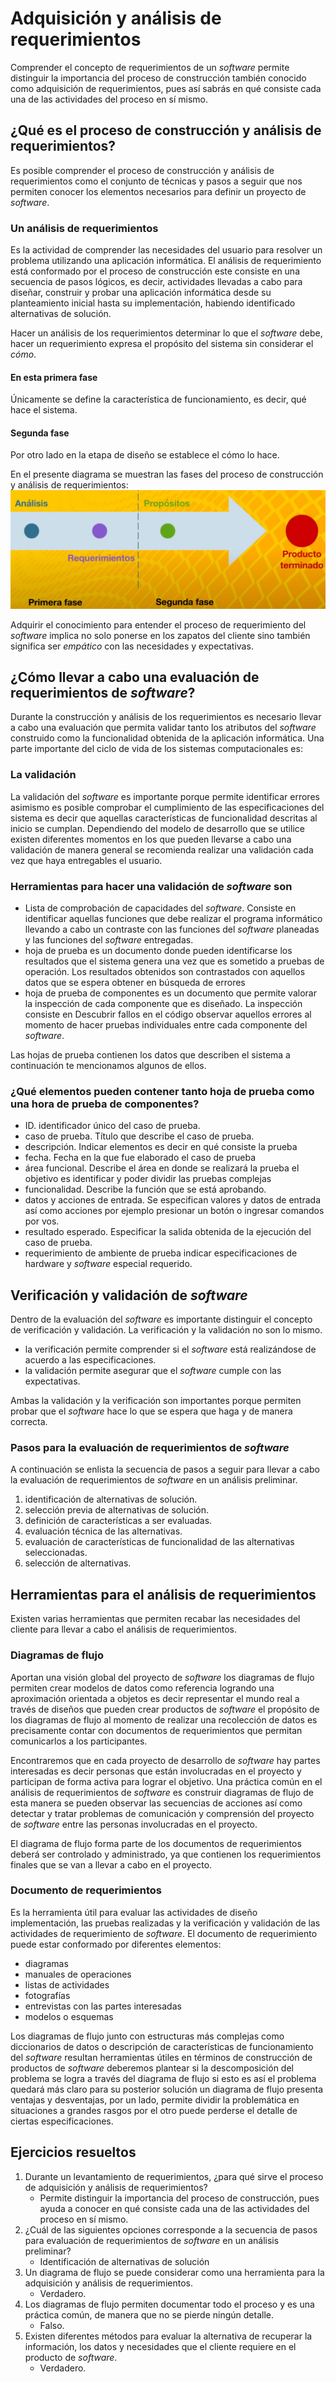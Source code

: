 # Adquisición y análisis de requerimientos

Comprender el concepto de requerimientos de un *software* permite distinguir la importancia del proceso de construcción también conocido como adquisición de requerimientos, pues así sabrás en qué consiste cada una de las actividades del proceso en sí mismo.

## ¿Qué es el proceso de construcción y análisis de requerimientos?

Es posible comprender el proceso de construcción y análisis de requerimientos como el conjunto de técnicas y pasos a seguir que nos permiten conocer los elementos necesarios para definir un proyecto de *software*.

### Un análisis de requerimientos

Es la actividad de comprender las necesidades del usuario para resolver un problema utilizando una aplicación informática. El análisis de requerimiento está conformado por el proceso de construcción este consiste en una secuencia de pasos lógicos, es decir, actividades llevadas a cabo para diseñar, construir y probar una aplicación informática desde su planteamiento inicial hasta su implementación, habiendo identificado alternativas de solución.

Hacer un análisis de los requerimientos determinar lo que el *software* debe, hacer un requerimiento expresa el propósito del sistema sin considerar el *cómo*.

#### En esta primera fase

Únicamente se define la característica de funcionamiento, es decir, qué hace el sistema.

#### Segunda fase

Por otro lado en la etapa de diseño se establece el cómo lo hace.

En el presente diagrama se muestran las fases del proceso de construcción y análisis de requerimientos:
![alt text](./L5/diagrama1.png)

Adquirir el conocimiento para entender el proceso de requerimiento del *software* implica no solo ponerse en los zapatos del cliente sino también significa ser *empático* con las necesidades y expectativas.

## ¿Cómo llevar a cabo una evaluación de requerimientos de *software*?

Durante la construcción y análisis de los requerimientos es necesario llevar a cabo una evaluación que permita validar tanto los atributos del *software* construido como la funcionalidad obtenida de la aplicación informática. Una parte importante del ciclo de vida de los sistemas computacionales es:

### La validación

La validación del *software* es importante porque permite identificar errores asimismo es posible comprobar el cumplimiento de las especificaciones del sistema es decir que aquellas características de funcionalidad descritas al inicio se cumplan. Dependiendo del modelo de desarrollo que se utilice existen diferentes momentos en los que pueden llevarse a cabo una validación de manera general se recomienda realizar una validación cada vez que haya entregables el usuario.

### Herramientas para hacer una validación de *software* son

- Lista de comprobación de capacidades del *software*. Consiste en identificar aquellas funciones que debe realizar el programa informático llevando a cabo un contraste con las funciones del *software* planeadas y las funciones del *software* entregadas.
- hoja de prueba es un documento donde pueden identificarse los resultados que el sistema genera una vez que es sometido a pruebas de operación. Los resultados obtenidos son contrastados con aquellos datos que se espera obtener en búsqueda de errores
- hoja de prueba de componentes es un documento que permite valorar la inspección de cada componente que es diseñado. La inspección consiste en
Descubrir fallos en el código observar aquellos errores al momento de hacer pruebas individuales entre cada componente del *software*.

Las hojas de prueba contienen los datos que describen el sistema a continuación te mencionamos algunos de ellos.

### ¿Qué elementos pueden contener tanto hoja de prueba como una hora de prueba de componentes?

- ID. identificador único del caso de prueba.
- caso de prueba. Título que describe el caso de prueba.
- descripción. Indicar elementos es decir en qué consiste la prueba
- fecha. Fecha en la que fue elaborado el caso de prueba
- área funcional. Describe el área en donde se realizará la prueba el objetivo es identificar y poder dividir las pruebas complejas
- funcionalidad. Describe la función que se está aprobando.
- datos y acciones de entrada. Se especifican valores y datos de entrada así como acciones por ejemplo presionar un botón o ingresar comandos por vos.
- resultado esperado. Especificar la salida obtenida de la ejecución del caso de prueba.
- requerimiento de ambiente de prueba indicar especificaciones de hardware y *software* especial requerido.

## Verificación y validación de *software*

Dentro de la evaluación del *software* es importante distinguir el concepto de verificación y validación. La verificación y la validación no son lo mismo.

- la verificación permite comprender si el *software* está realizándose de acuerdo a las especificaciones.
- la validación permite asegurar que el *software* cumple con las expectativas.

Ambas la validación y la verificación son importantes porque permiten probar que el *software* hace lo que se espera que haga y de manera correcta.

### Pasos para la evaluación de requerimientos de *software*

A continuación se enlista la secuencia de pasos a seguir para llevar a cabo la evaluación de requerimientos de *software* en un análisis preliminar.

1. identificación de alternativas de solución.
2. selección previa de alternativas de solución.
3. definición de características a ser evaluadas.
4. evaluación técnica de las alternativas.
5. evaluación de características de funcionalidad de las alternativas seleccionadas.
6. selección de alternativas.

## Herramientas para el análisis de requerimientos

Existen varias herramientas que permiten recabar las necesidades del cliente para llevar a cabo el análisis de requerimientos.

### Diagramas de flujo

Aportan una visión global del proyecto de *software* los diagramas de flujo permiten crear modelos de datos como referencia logrando una aproximación orientada a objetos es decir representar el mundo real a través de diseños que pueden crear productos de *software* el propósito de los diagramas de flujo al momento de realizar una recolección de datos es precisamente contar con documentos de requerimientos que permitan comunicarlos a los participantes.

Encontraremos que en cada proyecto de desarrollo de *software* hay partes interesadas es decir personas que están involucradas en el proyecto y participan de forma activa para lograr el objetivo. Una práctica común en el análisis de requerimientos de *software* es construir diagramas de flujo de esta manera se pueden observar las secuencias de acciones así como detectar y tratar problemas de comunicación y comprensión del proyecto de *software* entre las personas involucradas en el proyecto.

El diagrama de flujo forma parte de los documentos de requerimientos deberá ser controlado y administrado, ya que contienen los requerimientos finales que se van a llevar a cabo en el proyecto.

### Documento de requerimientos

Es la herramienta útil para evaluar las actividades de diseño implementación, las pruebas realizadas y la verificación y validación de las actividades de requerimiento de *software*.
El documento de requerimiento puede estar conformado por diferentes elementos:

- diagramas
- manuales de operaciones
- listas de actividades
- fotografías
- entrevistas con las partes interesadas
- modelos o esquemas

Los diagramas de flujo junto con estructuras más complejas como diccionarios de datos o descripción de características de funcionamiento del *software* resultan herramientas útiles en términos de construcción de productos de *software* deberemos plantear si la descomposición del problema se logra a través del diagrama de flujo si esto es así el problema quedará más claro para su posterior solución un diagrama de flujo presenta ventajas y desventajas, por un lado, permite dividir la problemática en situaciones a grandes rasgos por el otro puede perderse el detalle de ciertas especificaciones.

## Ejercicios resueltos

1. Durante un levantamiento de requerimientos, ¿para qué sirve el proceso de adquisición y análisis de requerimientos?
   - Permite distinguir la importancia del proceso de construcción, pues ayuda a conocer en qué consiste cada una de las actividades del proceso en sí mismo.
2. ¿Cuál de las siguientes opciones corresponde a la secuencia de pasos para evaluación de requerimientos de *software* en un análisis preliminar?
    - Identificación de alternativas de solución
3. Un diagrama de flujo se puede considerar como una herramienta para la adquisición y análisis de requerimientos.
    - Verdadero.
4. Los diagramas de flujo permiten documentar todo el proceso y es una práctica común, de manera que no se pierde ningún detalle.
   - Falso.
5. Existen diferentes métodos para evaluar la alternativa de recuperar la información, los datos y necesidades que el cliente requiere en el producto de *software*.
   - Verdadero.
